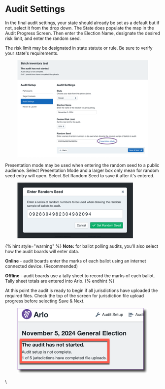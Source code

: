 # Audit Settings

In the final audit settings, your state should already be set as a default but if not, select it from the drop down. The State does populate the map in the Audit Progress Screen.  Then enter the Election Name, designate the desired risk limit, and enter the random seed.&#x20;

The risk limit may be designated in state statute or rule. Be sure to verify your state's requirements.

<figure><img src="../../.gitbook/assets/image (115).png" alt=""><figcaption></figcaption></figure>

Presentation mode may be used when entering the random seed to a public audience. Select Presentation Mode and a larger box only mean for random seed entry will open.  Select Set Random Seed to save it after it's entered.

<figure><img src="../../.gitbook/assets/image (116).png" alt="" width="375"><figcaption></figcaption></figure>

{% hint style="warning" %}
**Note:** for ballot polling audits, you'll also select how the audit boards will enter data.&#x20;

**Online** - audit boards enter the marks of each ballot using an internet connected device. (Recommended)

**Offline** - audit boards use a tally sheet to record the marks of each ballot. Tally sheet totals are entered into Arlo.&#x20;
{% endhint %}

At this point the audit is ready to begin if all jurisdictions have uploaded the required files. Check the top of the screen for jurisdiction file upload progress before selecting Save & Next.

<figure><img src="../../.gitbook/assets/image (95).png" alt=""><figcaption></figcaption></figure>

\
